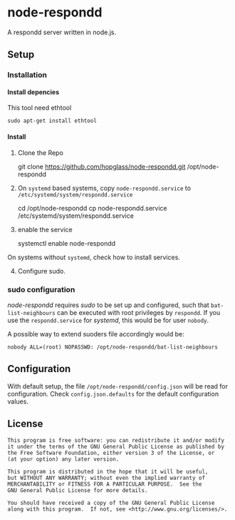 # node-respondd

A respondd server written in node.js.

## Setup

### Installation

#### Install depencies
This tool need ethtool

    sudo apt-get install ethtool 

#### Install

1. Clone the Repo

    git clone https://github.com/hopglass/node-respondd.git /opt/node-respondd
    
2. On `systemd` based systems, copy `node-respondd.service` to `/etc/systemd/system/respondd.service`

   cd /opt/node-respondd
   cp node-respondd.service /etc/systemd/system/respondd.service
   
3. enable the service

    systemctl enable node-respondd
    

On systems without `systemd`, check how to install services.

4. Configure sudo.

### sudo configuration

*node-respondd* requires *sudo* to be set up and configured, such that `bat-list-neighbours` can be 
executed with root privileges by `respondd`. If you use the `respondd.service` for *systemd*, this would
be for user `nobody`.

A possible way to extend suoders file accordingly would be:

    nobody ALL=(root) NOPASSWD: /opt/node-respondd/bat-list-neighbours

## Configuration

With default setup, the file `/opt/node-respondd/config.json` will be read for configuration.
Check `config.json.defaults` for the default configuration values.

## License

    This program is free software: you can redistribute it and/or modify
    it under the terms of the GNU General Public License as published by
    the Free Software Foundation, either version 3 of the License, or
    (at your option) any later version.

    This program is distributed in the hope that it will be useful,
    but WITHOUT ANY WARRANTY; without even the implied warranty of
    MERCHANTABILITY or FITNESS FOR A PARTICULAR PURPOSE.  See the
    GNU General Public License for more details.

    You should have received a copy of the GNU General Public License
    along with this program.  If not, see <http://www.gnu.org/licenses/>.

